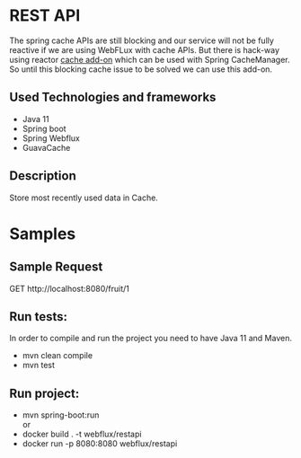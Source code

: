  # REST API
The spring cache APIs are still blocking and our service will not be fully reactive if we are using WebFLux with cache APIs. But there is hack-way using reactor [cache add-on](https://github.com/reactor/reactor-addons/tree/master/reactor-extra/src/main/java/reactor/cache) which can be used with Spring CacheManager. So until this blocking cache issue to be solved we can use this add-on.
 
 ## Used Technologies and frameworks
 * Java 11
 * Spring boot
 * Spring Webflux
 * GuavaCache
 
 ## Description
 Store most recently used data in Cache.
 
 # Samples
 ## Sample Request
   GET http://localhost:8080/fruit/1
 
 ## Run  tests: 
 In order to compile and run the project you need to have Java 11 and Maven.
 
 * mvn clean compile
 * mvn test
 
 ## Run project: 
 * mvn spring-boot:run  
 or  
 * docker build . -t webflux/restapi
 * docker run -p 8080:8080 webflux/restapi
